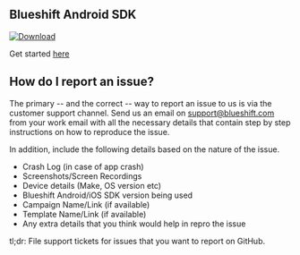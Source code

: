 ## Blueshift Android SDK
[ ![Download](https://api.bintray.com/packages/nipun/maven/android-sdk/images/download.svg?version=3.0.2) ](https://bintray.com/nipun/maven/android-sdk/3.0.2/link)

Get started [here](https://help.blueshift.com/hc/en-us/articles/115002731534-Android-SDK)

## How do I report an issue?
The primary -- and the correct -- way to report an issue to us is via the customer support channel. Send us an email on support@blueshift.com from your work email with all the necessary details that contain step by step instructions on how to reproduce the issue.

In addition, include the following details based on the nature of the issue.

- Crash Log (in case of app crash)
- Screenshots/Screen Recordings
- Device details (Make, OS version etc)
- Blueshift Android/iOS SDK version being used
- Campaign Name/Link (if available)
- Template Name/Link (if available)
- Any extra details that you think would help in repro the issue

tl;dr:  File support tickets for issues that you want to report on GitHub.

